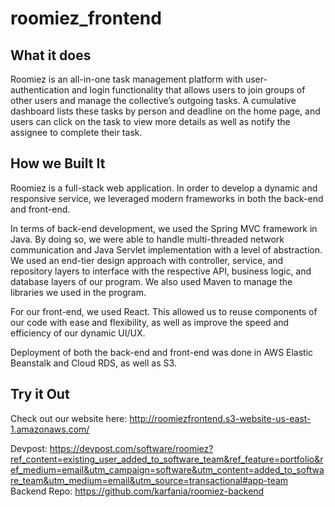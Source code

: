 # roomiez_frontend

## What it does

Roomiez is an all-in-one task management platform with user-authentication and login functionality that allows users to join groups of other users and manage the collective’s outgoing tasks. A cumulative dashboard lists these tasks by person and deadline on the home page, and users can click on the task to view more details as well as notify the assignee to complete their task.

## How we Built It

Roomiez is a full-stack web application. In order to develop a dynamic and responsive service, we leveraged modern frameworks in both the back-end and front-end.

In terms of back-end development, we used the Spring MVC framework in Java. By doing so, we were able to handle multi-threaded network communication and Java Servlet implementation with a level of abstraction. We used an end-tier design approach with controller, service, and repository layers to interface with the respective API, business logic, and database layers of our program. We also used Maven to manage the libraries we used in the program.

For our front-end, we used React. This allowed us to reuse components of our code with ease and flexibility, as well as improve the speed and efficiency of our dynamic UI/UX.

Deployment of both the back-end and front-end was done in AWS Elastic Beanstalk and Cloud RDS, as well as S3.

## Try it Out
Check out our website here: http://roomiezfrontend.s3-website-us-east-1.amazonaws.com/

Devpost: https://devpost.com/software/roomiez?ref_content=existing_user_added_to_software_team&ref_feature=portfolio&ref_medium=email&utm_campaign=software&utm_content=added_to_software_team&utm_medium=email&utm_source=transactional#app-team
Backend Repo: https://github.com/karfania/roomiez-backend
